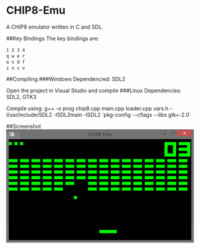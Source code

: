 CHIP8-Emu
=========

A CHIP8 emulator written in C and SDL.

##Key Bindings
The key bindings are:

    1 2 3 4
    q w e r
    a s d f
    z x c v

##Compiling
###Windows
Dependencied: SDL2

Open the project in Visual Studio and compile
###Linux
Dependencies: SDL2, GTK3

Compile using:
g++ -o prog chip8.cpp main.cpp loader.cpp vars.h -I/usr/include/SDL2 -lSDL2main -lSDL2 \`pkg-config --cflags --libs gtk+-2.0\`

##Screenshot
![BRIX](https://raw.githubusercontent.com/hugo19941994/CHIP8-Emu/master/images/BRIX.png "BRIX")
